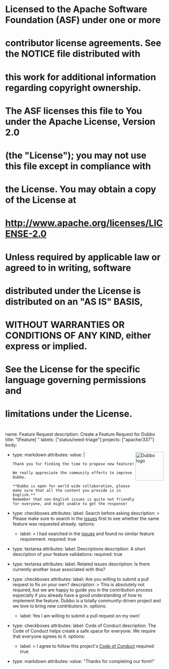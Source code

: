 #
# Licensed to the Apache Software Foundation (ASF) under one or more
# contributor license agreements.  See the NOTICE file distributed with
# this work for additional information regarding copyright ownership.
# The ASF licenses this file to You under the Apache License, Version 2.0
# (the "License"); you may not use this file except in compliance with
# the License.  You may obtain a copy of the License at
#
#     http://www.apache.org/licenses/LICENSE-2.0
#
# Unless required by applicable law or agreed to in writing, software
# distributed under the License is distributed on an "AS IS" BASIS,
# WITHOUT WARRANTIES OR CONDITIONS OF ANY KIND, either express or implied.
# See the License for the specific language governing permissions and
# limitations under the License.
#

name: Feature Request
description: Create a Feature Request for Dubbo
title: "[Feature] "
labels: ["status/need-triage"]
projects: ["apache/337"]
body:
- type: markdown
  attributes:
  value: |
  <img src="https://dubbo.apache.org/imgs/nav_logo2.png" alt="Dubbo logo" height="90px" align="right" />

      Thank you for finding the time to propose new feature!

      We really appreciate the community efforts to improve Dubbo.

      **Dubbo is open for world wide collaboration, please make sure that all the content you provide is in English.**
      Remember that non-English issues is quite not friendly for everyone, and might unable to get the response!

- type: checkboxes
  attributes:
  label: Search before asking
  description: >
  Please make sure to search in the [issues](https://github.com/apache/dubbo/issues?q=is%3Aissue) first to see
  whether the same feature was requested already.
  options:
  - label: >
  I had searched in the [issues](https://github.com/apache/dubbo/issues?q=is%3Aissue) and found no similar
  feature requirement.
  required: true

- type: textarea
  attributes:
  label: Descriptions
  description: A short description of your feature
  validations:
  required: true

- type: textarea
  attributes:
  label: Related issues
  description: Is there currently another issue associated with this?

- type: checkboxes
  attributes:
  label: Are you willing to submit a pull request to fix on your own?
  description: >
  This is absolutely not required, but we are happy to guide you in the contribution process
  especially if you already have a good understanding of how to implement the feature.
  Dubbo is a totally community-driven project and we love to bring new contributors in.
  options:
  - label: Yes I am willing to submit a pull request on my own!

- type: checkboxes
  attributes:
  label: Code of Conduct
  description: The Code of Conduct helps create a safe space for everyone. We require that everyone agrees to it.
  options:
  - label: >
  I agree to follow this project's
  [Code of Conduct](https://www.apache.org/foundation/policies/conduct)
  required: true

- type: markdown
  attributes:
  value: "Thanks for completing our form!"
